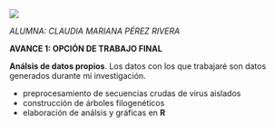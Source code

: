 ![](https://thumbs.dreamstime.com/t/cute-vector-little-pig-cartoon-45640773.jpg) 




*ALUMNA: CLAUDIA MARIANA PÉREZ RIVERA*


**AVANCE 1: OPCIÓN DE TRABAJO FINAL**
	
**Análsis de datos propios**. Los datos con los que trabajaré son datos generados durante mi investigación.

- preprocesamiento de secuencias crudas de virus aislados
- construcción de árboles filogenéticos 
- elaboración de análsis y gráficas en **R**

